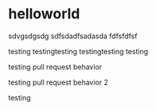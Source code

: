 # helloworld

sdvgsdgsdg
sdfsdadfsadasda
fdfsfdfsf



testing testingtesting testingtesting testing


testing pull request behavior

testing pull request behavior 2


testing
